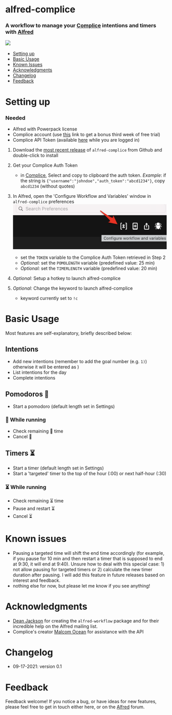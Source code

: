 # alfred-complice 

### A workflow to manage your [Complice](https://complice.co/) intentions and timers with  [Alfred](https://www.alfredapp.com/)



![](images/complice-screencast.gif "")

<!-- MarkdownTOC autolink="true" bracket="round" depth="3" autoanchor="true" -->

- [Setting up](#setting-up)
- [Basic Usage](#usage)
- [Known Issues](#known-issues)
- [Acknowledgments](#acknowledgments)
- [Changelog](#changelog)
- [Feedback](#feedback)

<!-- /MarkdownTOC -->


<a name="setting-up"></a>
# Setting up

### Needed

- Alfred with Powerpack license
- Complice account (use [this](https://complice.co/?r=4z020qsycl) link to get a bonus third week of free trial)
- Complice API Token (available [here](https://complice.co/$USERNAME/auth_token) while you are logged in)




1. Download the [most recent release](https://github.com/giovannicoppola/alfred-complice/releases/latest) of `alfred-complice` from Github and double-click to install
2. Get your Complice Auth Token 
	- in [Complice](https://complice.co/$USERNAME/auth_token), Select and copy to clipboard the auth token. 
	_Example_: if the string is `{"username":"johndoe","auth_token":"abcd1234"}`, copy `abcd1234` (without quotes)

3. In Alfred, open the 'Configure Workflow and Variables' window in `alfred-complice` preferences
	<img src='images/alfred_prefs.png' width="500">	
			
	- set the `TOKEN` variable to the Complice Auth Token retrieved in Step 2
	- _Optional:_ set the `POMOLENGTH` variable (predefined value: 25 min)
	- _Optional:_ set the `TIMERLENGTH` variable (predefined value: 20 min)
	
4. _Optional:_ Setup a hotkey to launch alfred-complice
5. _Optional:_ Change the keyword to launch alfred-complice
	- keyword currently set to `!c`



<a name="usage"></a>
# Basic Usage 

Most features are self-explanatory, briefly described below:
## Intentions
- Add new intentions (remember to add the goal number (e.g. `1)`) otherwise it will be entered as )
- List intentions for the day
- Complete intentions

## Pomodoros 🍅
- Start a pomodoro (default length set in Settings) 

### 🍅 While running

- Check remaining 🍅 time
- Cancel 🍅

## Timers ⏳
- Start a timer (default length set in Settings) 
- Start a 'targeted' timer to the top of the hour (:00) or next half-hour (:30)

### ⏳ While running

- Check remaining ⏳ time 
- Pause and restart ⏳
- Cancel ⏳



<a name="known-issues"></a>
# Known issues 


- Pausing a targeted time will shift the end time accordingly (for example, if you pause for 10 min and then restart a timer that is supposed to end at 9:30, it will end at 9:40). Unsure how to deal with this special case: 1) not allow pausing for targeted timers or 2) calculate the new timer duration after pausing. I will add this feature in future releases based on interest and feedback. 
- nothing else for now, but please let me know if you see anything!

<a name="acknowledgments"></a>
# Acknowledgments

- [Dean Jackson](https://github.com/deanishe) for creating the `alfred-workflow` package and for their incredible help on the Alfred mailing list. 
- Complice's creator [Malcom Ocean](https://github.com/malcolmocean) for assistance with the API

<a name="changelog"></a>
# Changelog

- 09-17-2021: version 0.1

<a name="feedback"></a>
# Feedback

Feedback welcome! If you notice a bug, or have ideas for new features, please feel free to get in touch either here, or on the [Alfred](https://www.alfredforum.com) forum. 

